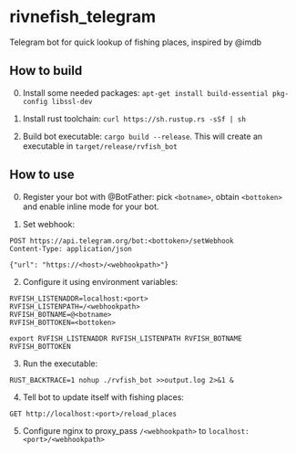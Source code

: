 # rivnefish_telegram
Telegram bot for quick lookup of fishing places, inspired by @imdb

## How to build

0. Install some needed packages: `apt-get install build-essential pkg-config libssl-dev`

1. Install rust toolchain: `curl https://sh.rustup.rs -sSf | sh`

2. Build bot executable: `cargo build --release`. This will create an executable in `target/release/rvfish_bot`

## How to use

0. Register your bot with @BotFather: pick `<botname>`, obtain `<bottoken>` and enable inline mode for your bot.

1. Set webhook:
  ```
  POST https://api.telegram.org/bot:<bottoken>/setWebhook
  Content-Type: application/json

  {"url": "https://<host>/<webhookpath>"}
  ```
2. Configure it using environment variables:
  ```
  RVFISH_LISTENADDR=localhost:<port>
  RVFISH_LISTENPATH=/<webhookpath>
  RVFISH_BOTNAME=@<botname>
  RVFISH_BOTTOKEN=<bottoken>

  export RVFISH_LISTENADDR RVFISH_LISTENPATH RVFISH_BOTNAME RVFISH_BOTTOKEN
  ```
3. Run the executable:
  ```
  RUST_BACKTRACE=1 nohup ./rvfish_bot >>output.log 2>&1 &
  ```
4. Tell bot to update itself with fishing places:
  ```
  GET http://localhost:<port>/reload_places
  ```
5. Configure nginx to proxy_pass `/<webhookpath>` to `localhost:<port>/<webhookpath>`

